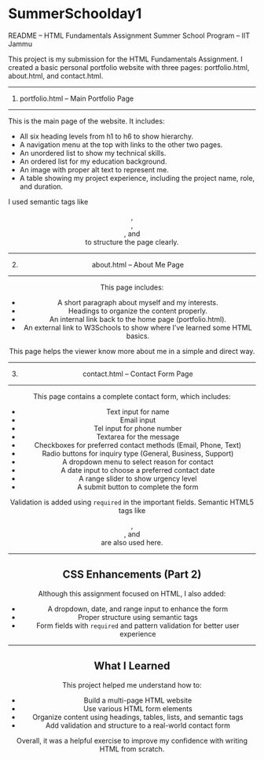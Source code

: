 # SummerSchoolday1
README – HTML Fundamentals Assignment
Summer School Program – IIT Jammu

This project is my submission for the HTML Fundamentals Assignment. I created a basic personal portfolio website with three pages: portfolio.html, about.html, and contact.html.

-----------------------------------
1. portfolio.html – Main Portfolio Page
-----------------------------------
This is the main page of the website. It includes:
- All six heading levels from h1 to h6 to show hierarchy.
- A navigation menu at the top with links to the other two pages.
- An unordered list to show my technical skills.
- An ordered list for my education background.
- An image with proper alt text to represent me.
- A table showing my project experience, including the project name, role, and duration.

I used semantic tags like <header>, <main>, <section>, and <footer> to structure the page clearly.

-----------------------------------
2. about.html – About Me Page
-----------------------------------
This page includes:
- A short paragraph about myself and my interests.
- Headings to organize the content properly.
- An internal link back to the home page (portfolio.html).
- An external link to W3Schools to show where I’ve learned some HTML basics.

This page helps the viewer know more about me in a simple and direct way.

-----------------------------------
3. contact.html – Contact Form Page
-----------------------------------
This page contains a complete contact form, which includes:
- Text input for name
- Email input
- Tel input for phone number
- Textarea for the message
- Checkboxes for preferred contact methods (Email, Phone, Text)
- Radio buttons for inquiry type (General, Business, Support)
- A dropdown menu to select reason for contact
- A date input to choose a preferred contact date
- A range slider to show urgency level
- A submit button to complete the form

Validation is added using `required` in the important fields. Semantic HTML5 tags like <header>, <nav>, and <main> are also used here.

-----------------------------------
CSS Enhancements (Part 2)
-----------------------------------
Although this assignment focused on HTML, I also added:
- A dropdown, date, and range input to enhance the form
- Proper structure using semantic tags
- Form fields with `required` and pattern validation for better user experience

-----------------------------------
What I Learned
-----------------------------------
This project helped me understand how to:
- Build a multi-page HTML website
- Use various HTML form elements
- Organize content using headings, tables, lists, and semantic tags
- Add validation and structure to a real-world contact form

Overall, it was a helpful exercise to improve my confidence with writing HTML from scratch.
